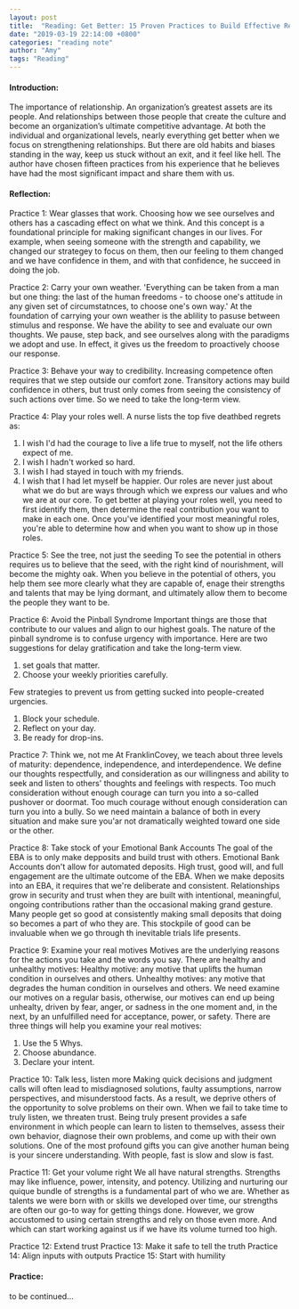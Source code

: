 ```yaml
---
layout: post
title:  "Reading: Get Better: 15 Proven Practices to Build Effective Relationships at Work by Todd Davis"
date: "2019-03-19 22:14:00 +0800"
categories: "reading note"
author: "Amy"
tags: "Reading"
---    
```



#### Introduction:
The importance of relationship. An organization’s greatest assets are its people. And relationships between those people that create the culture and become an organization’s ultimate competitive advantage. At both the individual and organizational levels, nearly everything get better when we focus on strengthening relationships. But there are old habits and biases standing in the way, keep us stuck without an exit, and it feel like hell. The author have chosen fifteen practices from his experience that he believes have had the most significant impact and share them with us.

#### Reflection:
Practice 1: Wear glasses that work.
Choosing how we see ourselves and others has a cascading effect on what we think. And this concept is a foundational principle for making significant changes in our lives. For example, when seeing someone with the strength and capability, we changed our strategey to focus on them, then our feeling to them changed and we have confidence in them, and with that confidence, he succeed in doing the job.

Practice 2: Carry your own weather.
'Everything can be taken from a man but one thing: the last of the human freedoms - to choose one's attitude in any given set of circumstatnces, to choose one's own way.'
At the foundation of carrying your own weather is the ablility to pasuse between stimulus and response. We have the ability to see and evaluate our own thoughts. We pause, step back, and see ourselves along with the paradigms we adopt and use. In effect, it gives us the freedom to proactively choose our response.

Practice 3: Behave your way to credibility.
Increasing competence often requires that we step outside our comfort zone. Transitory actions may build confidence in others, but trust only comes from seeing the consistency of such actions over time. So we need to take the long-term view.

Practice 4: Play your roles well.
A nurse lists the top five deathbed regrets as:
1. I wish I'd had the courage to live a life true to myself, not the life others expect of me.
2. I wish I hadn't worked so hard.
3. I wish I had stayed in touch with my friends.
4. I wish that I had let myself be happier.
Our roles are never just about what we do but are ways through which we express our values and who we are at our core.
To get better at playing your roles well, you need to first identify them, then determine the real contribution you want to make in each one. Once you've identified your most meaningful roles, you're able to determine how and when you want to show up in those roles.

Practice 5: See the tree, not just the seeding
To see the potential in others requires us to believe that the seed, with the right kind of nourishment, will become the mighty oak. When you believe in the potential of others, you help them see more clearly what they are capable of, enage their strengths and talents that may be lying dormant, and ultimately allow them to become the people they want to be.

Practice 6: Avoid the Pinball Syndrome
Important things are those that contribute to our values and align to our highest goals. The nature of the pinball syndrome is to confuse urgency with importance. 
Here are two suggestions for delay gratification and take the long-term view.
1. set goals that matter.
2. Choose your weekly priorities carefully.

Few strategies to prevent us from getting sucked into people-created urgencies.
1. Block your schedule.
2. Reflect on your day.
3. Be ready for drop-ins.

Practice 7: Think we, not me
At FranklinCovey, we teach about three levels of maturity: dependence, independence, and interdependence. 
We define our thoughts respectfully, and consideration as our willingness and ability to seek and listen to others' thoughts and feelings with respects. Too much consideration without enough courage can turn you into a so-called pushover or doormat. Too much courage without enough consideration can turn you into a bully. So we need maintain a balance of both in every situation and make sure you'ar not dramatically weighted toward one side or the other.

Practice 8: Take stock of your Emotional Bank Accounts
The goal of the EBA is to only make depposits and build trust with others. Emotional Bank Accounts don't allow for automated deposits. High trust, good will, and full engagement are the ultimate outcome of the EBA. 
When we make deposits into an EBA, it requires that we're deliberate and consistent. Relationships grow in security and trust when they are built with intentional, meaningful, ongoing contributions rather than the occasional making grand gesture. Many people get so good at consistently making small deposits that doing so becomes a part of who they are. This stockpile of good can be invaluable when we go through th inevitable trials life presents.

Practice 9: Examine your real motives
Motives are the underlying reasons for the actions you take and the words you say. There are healthy and unhealthy motives:
Healthy motive: any motive that uplifts the human condition in ourselves and others.
Unhealthy motives: any motive that degrades the human condition in ourselves and others.
We need examine our motives on a regular basis, otherwise, our motives can end up being unhealty, driven by fear, anger, or sadness in the one moment and, in the next, by an unfulfilled need for acceptance, power, or safety.
There are three things will help you examine your real motives:
1. Use the 5 Whys.
2. Choose abundance.
3. Declare your intent.

Practice 10: Talk less, listen more
Making quick decisions and judgment calls will often lead to misdiagnosed solutions, faulty assumptions, narrow perspectives, and misunderstood facts. As a result, we deprive others of the opportunity to solve problems on their own. When we fail to take time to truly listen, we threaten trust.
Being truly present provides a safe environment in which people can learn to listen to themselves, assess their own behavior, diagnose their own problems, and come up with their own solutions.
One of the most profound gifts you can give another human being is your sincere understanding. With people, fast is slow and slow is fast.

Practice 11: Get your volume right
We all have natural strengths. Strengths may like influence, power, intensity, and potency. Utilizing and nurturing our quique bundle of strengths is a fundamental part of who we are. Whether as talents we were born with or skills we developed over time, our strengths are often our go-to way for getting things done. 
However, we grow accustomed to using certain strengths and rely on those even more. And which can start working against us if we have its volume turned too high.

Practice 12: Extend trust
Practice 13: Make it safe to tell the truth
Practice 14: Align inputs with outputs
Practice 15: Start with humility
#### Practice:

to be continued...